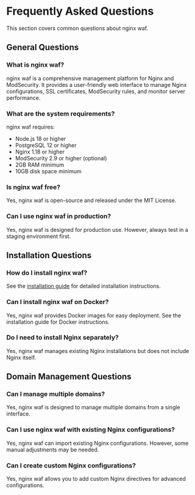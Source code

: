 # Frequently Asked Questions

This section covers common questions about nginx waf.

## General Questions

### What is nginx waf?

nginx waf is a comprehensive management platform for Nginx and ModSecurity. It provides a user-friendly web interface to manage Nginx configurations, SSL certificates, ModSecurity rules, and monitor server performance.

### What are the system requirements?

nginx waf requires:
- Node.js 18 or higher
- PostgreSQL 12 or higher
- Nginx 1.18 or higher
- ModSecurity 2.9 or higher (optional)
- 2GB RAM minimum
- 10GB disk space minimum

### Is nginx waf free?

Yes, nginx waf is open-source and released under the MIT License.

### Can I use nginx waf in production?

Yes, nginx waf is designed for production use. However, always test in a staging environment first.

## Installation Questions

### How do I install nginx waf?

See the [installation guide](/guide/installation) for detailed installation instructions.

### Can I install nginx waf on Docker?

Yes, nginx waf provides Docker images for easy deployment. See the installation guide for Docker instructions.

### Do I need to install Nginx separately?

Yes, nginx waf manages existing Nginx installations but does not include Nginx itself.

## Domain Management Questions

### Can I manage multiple domains?

Yes, nginx waf is designed to manage multiple domains from a single interface.

### Can I use nginx waf with existing Nginx configurations?

Yes, nginx waf can import existing Nginx configurations. However, some manual adjustments may be needed.

### Can I create custom Nginx configurations?

Yes, nginx waf allows you to add custom Nginx directives for advanced configurations.


